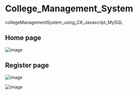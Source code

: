 # College_Management_System
 collegeManagementSystem_using_C#_Javascript_MySQL
 ## Home page
 ![image](https://github.com/niharika-mayya/College_Management_System/assets/139760038/ba8636ca-6999-45a1-b314-1b0135ba8301)
## Register page
![image](https://github.com/niharika-mayya/College_Management_System/assets/139760038/a7aef864-f66c-485b-9c63-bf9341d126ab)

![image](https://github.com/niharika-mayya/College_Management_System/assets/139760038/521b12a5-649e-4cf5-920e-6544c9628684)
